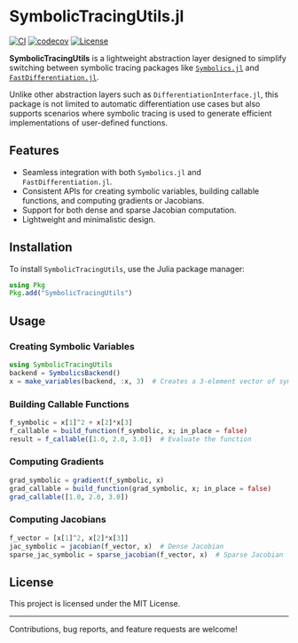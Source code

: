 # SymbolicTracingUtils.jl
[![CI](https://github.com/JuliaGameTheoreticPlanning/SymbolicTracingUtils.jl/actions/workflows/ci.yml/badge.svg)](https://github.com/JuliaGameTheoreticPlanning/SymbolicTracingUtils.jl/actions/workflows/ci.yml)
[![codecov](https://codecov.io/gh/JuliaGameTheoreticPlanning/SymbolicTracingUtils.jl/graph/badge.svg?token=WY8XllYoKe)](https://codecov.io/gh/JuliaGameTheoreticPlanning/SymbolicTracingUtils.jl)
[![License](https://img.shields.io/badge/license-MIT-blue)](https://opensource.org/licenses/MIT)

**SymbolicTracingUtils** is a lightweight abstraction layer designed to simplify switching between symbolic tracing packages like [`Symbolics.jl`](https://github.com/JuliaSymbolics/Symbolics.jl) and [`FastDifferentiation.jl`](https://github.com/YingboMa/FastDifferentiation.jl). 

Unlike other abstraction layers such as `DifferentiationInterface.jl`, this package is not limited to automatic differentiation use cases but also supports scenarios where symbolic tracing is used to generate efficient implementations of user-defined functions.

## Features

- Seamless integration with both `Symbolics.jl` and `FastDifferentiation.jl`.
- Consistent APIs for creating symbolic variables, building callable functions, and computing gradients or Jacobians.
- Support for both dense and sparse Jacobian computation.
- Lightweight and minimalistic design.

## Installation

To install `SymbolicTracingUtils`, use the Julia package manager:

```julia
using Pkg
Pkg.add("SymbolicTracingUtils")
```

## Usage

### Creating Symbolic Variables

```julia
using SymbolicTracingUtils
backend = SymbolicsBackend()
x = make_variables(backend, :x, 3)  # Creates a 3-element vector of symbolic variables `x[1]`, `x[2]`, `x[3]`
```

### Building Callable Functions

```julia
f_symbolic = x[1]^2 + x[2]*x[3]
f_callable = build_function(f_symbolic, x; in_place = false)
result = f_callable([1.0, 2.0, 3.0])  # Evaluate the function
```

### Computing Gradients

```julia
grad_symbolic = gradient(f_symbolic, x)
grad_callable = build_function(grad_symbolic, x; in_place = false)
grad_callable([1.0, 2.0, 3.0])
```

### Computing Jacobians

```julia
f_vector = [x[1]^2, x[2]*x[3]]
jac_symbolic = jacobian(f_vector, x)  # Dense Jacobian
sparse_jac_symbolic = sparse_jacobian(f_vector, x)  # Sparse Jacobian
```

## License

This project is licensed under the MIT License.

---

Contributions, bug reports, and feature requests are welcome!
